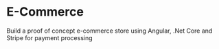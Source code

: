 # E-Commerce
Build a proof of concept e-commerce store using Angular, .Net Core and Stripe for payment processing
